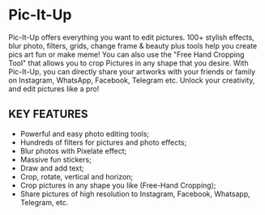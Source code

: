 # Pic-It-Up
Pic-It-Up offers everything you want to edit pictures. 100+ stylish effects, blur photo, filters, grids,
change frame & beauty plus tools help you create pics art fun or make meme! You can also use the
"Free Hand Cropping Tool" that allows you to crop Pictures in any shape that you desire. With Pic-It-Up, 
you can directly share your artworks with your friends or family on Instagram, WhatsApp, Facebook, Telegram etc.
Unlock your creativity, and edit pictures like a pro!


## **KEY FEATURES**
+ Powerful and easy photo editing tools;
+ Hundreds of filters for pictures and photo effects;
+ Blur photos with Pixelate effect;
+ Massive fun stickers;
+ Draw and add text;
+ Crop, rotate, vertical and horizon;
+ Crop pictures in any shape you like (Free-Hand Cropping);
+ Share pictures of high resolution to Instagram, Facebook, Whatsapp, Telegram, etc.



